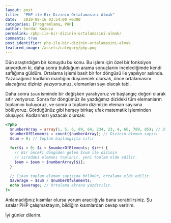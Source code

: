 ```yaml
---
layout: post
title:  "PHP ile Bir Dizinin Ortalamasını Almak"
date:   2010-08-16 03:54:00 +0300
categories: [Programlama, PHP]
author: Serdar Kuzucu
permalink: /php-ile-bir-dizinin-ortalamasini-almak/
comments: true
post_identifier: php-ile-bir-dizinin-ortalamasini-almak
featured_image: /assets/category/php.png
---
```


Dün araştırdığım bir konuydu bu konu.
Bu işlem için özel bir fonksiyon arıyordum ki,
daha sonra bulduğum arama sonuçlarını incelediğimde kendi saflığıma güldüm.
Ortalama işlemi basit bir for döngüsü ile yapılıyor aslında.
Yazacağımız kodların mantığını düşünecek olursak, 
önce ortalamasını alacağınız dizinizi yazıyorsunuz, 
elemanları sayı olacak tabi.

<!--more-->

Daha sonra `$sum` isminde bir değişken yaratıyoruz 
ve başlangıç değeri olarak sıfır veriyoruz. 
Sonra for döngümüz ile yazdığımız dizideki tüm elemanların toplamını buluyoruz, 
ve sonra o toplamı dizimizin eleman sayısına bölüyoruz. 
Gördüğünüz gibi herşey birkaç ufak matematik işleminden oluşuyor. 
Kodlarımızı yazacak olursak:

```php
<?php
  $numberArray = array(1, 5, 6, 89, 64, 234, 23, 4, 66, 789, 85); // Dizimizi Oluşturduk
  $numberOfElements = count($numberArray); // Dizinin eleman sayısı
  $sum = 0; // Toplam başlangıçta sıfır

  for($i = 0; $i < $numberOfElements; $i++) {
    // Bir önceki döngüden gelen $sum ile dizinin 
    // sıradaki elemanı toplanır, yeni toplam elde edilir.
    $sum = $sum + $numberArray[$i];
  }

  // Çıkan toplam eleman sayısına bölünür, ortalama elde edilir.
  $average = $sum / $numberOfElements;
  echo $average; // Ortalama ekrana yazdırılır.
?>
```

Anlamadığınız kısımlar olursa yorum aracılığıyla bana sorabilirsiniz.
Şu sıralar PHP çalışmaktayım, bildiğim kısımlardan cevap veririm. 

İyi günler dilerim.
